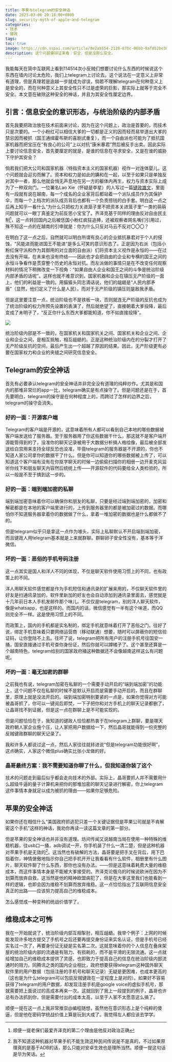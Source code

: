 ```yaml
---
title: 苹果与telegram的安全神话
date: 2023-03-06 20:18:00+0800
slug: security-myth-of-apple-and-telegram
categories:
- 技术
- 键政
tags:
toc: true
image: https://cdn.sspai.com/article/8e2ab554-2128-87bc-06bb-8af852be384e.png
description: 这个问题要辩证来看：安全，但是没那么安全。
---
```


我能每天在简中互联网上看到114514次小反贼们想要讨论什么东西的时候说这个东西在墙内讨论太危险，我们上telegram上讨论去。这个说法在一定意义上非常有道理，但是真理若是逾越一步就成为谬误，倘若不理解telegram在何种意义上是安全的，而在何种意义上其安全性只不过是虚荣的巨影，那实际上就等于完全不安全。本文意在破除这种安全的神话，并且为其安全性厘定边界。

## 引言：信息安全的意识形态，与统治阶级的内部矛盾

首先我要把政治放在技术前面来讨论，因为在这个问题上，政治是首要的，而技术只是次要的。一个小粉红可以相信大爹的一切都是正义的因而轻而易举道出大爹的禁忌因而被抓（国王通缉霍布斯的喜剧式重复），而一个自由派也可能为了抵抗国家机器而把宝压在“有良心的公司”上以对抗“康米暴君”然后被反手出卖。因此实际上要讨论信息安全，首先要厘定的就是，是谁的信息在寻求安全，又是在谁的威胁下守护其安全？

倘若我们把大公司和国家机器（特指资本主义的国家机器）视作一对连体婴儿，这个问题就会迎刃而解了。资本和权力是如此的媾和在一起，以至于如果只是单独反对其中一者，那么他就会悄无声息地在另一方的躯体内再生，权力与资本实际上成为了一种双向门。一位署名Lao Xie（怀疑是李星）的人写过一篇[键政雄文](https://chuangcn.org/journal/two/an-adequate-state/)，里面有一段就有说在越南，每一个成名的企业家背后都站着一个派队成员作为其保护伞，而每一个上档次的派队成员背后也都有一个负责捞钱的白手套。明白这一点之后再上知乎一看什么“为什么只把权力关进笼子里不把资本关进笼子里”一类的萌萌问题就可以一眼丁真鉴定为前反思小宝宝了。齐泽克基于同样的理由反对自由民主制[^1]，这一点转回国内之后被恁国小粉红疯狂追捧，还被观察者网名嘴们引用过，殊不知这一点的在越南的引申就是：你为什么只反对马云不反对〇〇〇？

[^1]: 顺便一提老保们最爱齐泽克的第二个理由是他反对政治正确

在明白了这一点之后，自然就可以明白所谓有良心的企业抵抗暴君对于个人的侵蚀，“风能进雨能进国王不能进”是多么可笑的意识形态了。正是因为右派（包括小粉红保守派和作为其御用的对立面的自由派）们将资本主义视作是永恒的——在过去没有开端，在未来也没有终结——因此也才会把自由的企业和专横的国王之间的永恒斗争看作是贯穿整个历史的永恒对抗。而左派做的事情只是在不改变任何观察材料的情况下稍微改变一下视角：“如果自由人企业和国王之间的斗争是统治阶级内部矛盾的话呢”。这样也就不难意识到，国家机器和企业在镇压无产阶级的一面上，他们的利益是一致的。用猫猫头同志滴话说，他们的龃龉是“人民内部矛盾”（显然，他们定义了什么是人民），而对于无产阶级的镇压则是敌我矛盾。

但是这里要注意一点，统治阶级也不是铁板一块，否则就连无产阶级的反抗也成为了统治阶级的权力所预先设置的表演了，然后就绝望了，直接朝着大爹投降，最后变成了未明子了，“反正你什么东西大爹都能知道，你不如直接投降”。

![](https://img.amamiyayuuko.com/202302241804855.gif)

统治阶级内部是不一致的，在国家机关和国家机关之间、国家机关和企业之间、企业和企业之间，是相互抵触，相互龃龉的。正是这种统治阶级内在的分裂才打开了无产阶级反抗的空间，最后产生出一个超越了原因的结果。因此，无产阶级更有必要在国家权力和企业的夹缝之间研究信息安全。

## Telegram的安全神话

首先有必要承认telegram的安全神话并非完全没有道理的纯粹炒作。尤其是和国内的那堆非常烂的app一比，telegram确实是有点操守了。但是问题还是在于，首先要明白，telegram的操守是在何种程度上的，而跨过了怎样的边界之后，telegram的操守会消失。

### 好的一面：开源客户端

Telegram的客户端是开源的，这意味着所有人都可以看到自己本地的哪些数据被客户端发送给了服务器。至于服务器用了你这些数据干什么，那这就不是客户端开源能管得到的了，没准你的聊天记录被用于大数据分析搞人格绘像，最后被全部发送给白宫用来支持全球反恐也没准，毕竟telegram的服务器是不开源的，你也不知道人家公司拿你的数据干了什么。但是你可以知道你的哪些数据被上传了，可以知道这个客户端有没有在你抠字聊天的时候一边偷偷扫描你的相册一边开麦克风监听你线下和朋友聊天内容然后统统上传——开源软件的代码要给全人类检验的，所以一般是不至于搞到这一步的。

### 好的一面：端到端加密的私聊

端到端加密意味着你可以确保你和朋友的私聊，只要是经过端到端加密的，加密和解密都是在本地的客户端里进行的，上传到服务器里的都是被加密过的数据。而哪怕你不知道服务器拿着你的数据做了什么，拿着一堆加密的数据也是什么都做不了的。

但是telegram似乎只是拿这一点作为噱头，实际上私聊默认不开启端到端加密，而且键政人用telegram基本就是上来就群聊。群聊卵子安全性没有，基本等于洋微信。

### 坏的一面：恶俗的手机号码注册

这一点其实是国人和洋人不同的体现，不仅是聊天软件使用习惯上的不同，也有政策上的不同。

洋人用聊天软件感觉都是作为手机短信和通讯录的扩展来用的，不仅聊天软件里的好友是扫通讯录加的，软件里新加的好友也会自动添加到通讯录里面去，感觉就是十几年前日本人手机发邮件那个味儿。不仅仅是telegram，别的洋人聊天软件，像是whatsapp，也是这样的。而国内的话，微信感觉有一半有这个味道，而QQ则完全不一样。这是使用习惯上的不同。

而政策上，国内的手机都是实名制的，绑定手机就意味着打开了恶俗之门。往好了说，绑定手机意味着只要网络运营商（移动联通）想要，随时可以屏蔽你的短信验证码，让你登陆不上去。往坏了说，telegram把所有用户的注册手机号往国安一捅，国安直接通过手机号查你身份证，然后你就可以蹲橘子了。这个甚至还算是一个越南特色，telegram给别的国家政府捅这种数据还不会像越南这样这么有问题呢。

### 坏的一面：毫无加密的群聊

之前我也有说，telegram加密在私聊的一个需要手动开启的“端到端加密”的功能上，这个问题不仅在私聊的时候不是默认开启而是需要手动开启的，而且在群聊里，原理上就是没法开启的。端到端加密特别要紧的一点是，如果你觉得对方可能被晶哥抓了，你可以一键阅后即焚，一下子把你和对方手机上的聊天记录都删了，让晶哥找不到证据，但是这一点在群聊上是不可能实现的。

但是问题恰恰在于，我知道的键政人恰恰都热衷于在telegram上群聊，要是哪天政府朝人家企业施个压，让人家把用户数据给一下，然后晶哥就能得到一份完整的反贼键政群聊的聊天记录了。

我和许多人都说过这一点，然后人家往往就转进说“但是telegram功能很好啊”，这点确实，人家这个微信plus确实比张小龙做的好。

### 晶哥最终方案：我不需要知道你聊了什么，但我知道你装了这个

技术的问题走到最后似乎都会走向技术的外部。实际上，晶哥要抓人并不需要用什么超级牛逼的量子计算机来把你的那堆加密的聊天记录进行解密，你上telegram这件事情本身就足以成为被抓的理由——如果你足够危险。

## 苹果的安全神话

如果你还在相信什么“美国政府抓逃犯只差一个关键证据但是苹果公司就是不肯解密这个手机”这样的神话，我劝你再读一读这篇文章的第一部分。

但是苹果的安全神话也并非没有道理。坊间传闻又说越南当局在使用一种特殊的维稳机器，往usb口一捅，adb调试一开，你手机装了什么一清二楚，但是这种机器对苹果手机是无效的[^2]。这当然也有破解的方法，晶哥要是把手叉在背后，用下巴指着你，神情倨傲地指示你自己把手机开开让我看看有什么软件，相册里有什么图片，聊天软件聊了什么东西，那你也没有办法。——但是这意味着耗费大量的维稳成本，而这件事情本身是不能被大爹接受的。齐泽克论俄乌的时候说欧洲在因为不划算而放弃自救，这当然是他的精神欧盟病犯了，但是在大爹这里我们也能看到一样的逻辑，也即会因为维稳不划算而放弃维稳。这一点恰恰指出了互联网信息安全真正的出路——应该努力提高自己的维稳成本。

[^2]: 我不知道这种机器对苹果手机不能生效这种民间传说是不是真的，不过如果原理真的是基于ADB的话，那么只能对安卓生效也是理所当然。顺便一提这句话是华为笑话。

怎么感觉成一种变种的统战价值学了。

## 维稳成本之可怖

我在一开始就说了，统治阶级内部互相掣肘，相互龃龉。我举个例子：上网的时候能发现许多地方提交了手机号之后还要再提交身份证来实名认证，但是手机号已经实名过一次了，再要身份证无疑是实名第二次。这就意味着你的个人信息在叠床架屋的统治阶级内部的流通是有阻力、有损耗的，而不是平滑的无限流通。这一点就给增加自己的维稳成本提供了灵感，也即致力于提高自己的信息在统治阶级内部流通时的阻力。同腾讯之类的国内企业相比，政府想要获得telegram这种国外聊天软件里的用户数据（包括注册的手机号和聊天记录）无疑是更困难，也成本更高的（这也是为什么telegram可以包庇反贼键政在一定程度上是对的）。如果好不容易获得了telegram的用户数据，却发现注册手机是google voice的虚拟手机号，那就需要把上面说过的高成本再来一次。这就回到了我上一段提到的例子，晶哥也许总有办法抓到你，但是需要付出的成本太高，以至于人家不太愿意这么搞了。

顺便一提在这一点上我非常推崇@编程随想，虽然他在意识形态上是个纯粹的傻逼，但是他在密码学统战价值上算是玩到大成了。我觉得左人都应该去学学。



